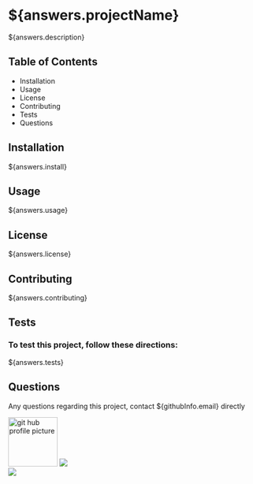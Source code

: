<h1>${answers.projectName}</h1>
<p>${answers.description}</p>
<h2>Table of Contents</h2>
<ul> 
 <li>Installation</li>                       
 <li>Usage</li> 
 <li>License</li> 
 <li>Contributing</li> 
 <li>Tests</li>
 <li>Questions</li>
</ul>
<h2>Installation</h2>                         
<p>${answers.install}</p>
<h2>Usage</h2>
<p>${answers.usage}</p> 
<h2>License</h2>
<p>${answers.license}</p>
<h2>Contributing</h2>
<p>${answers.contributing}</p>
<h2>Tests</h2>
<h3>To test this project, follow these directions:</h3>
<p>${answers.tests}</p>
<h2>Questions</h2>
<p style="strong">Any questions regarding this project, contact ${githubInfo.email} directly</p> 
<img src="${githubInfo.avatar_url}" alt="git hub profile picture" height="100" width="100">
<img src="https://img.shields.io/github/followers/denzgrant?label=follow&style=social">
<br>
<img src="https://img.shields.io/badge/-JavaScript-brightgreen">

